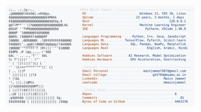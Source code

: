 <picture>
  <source srcset="https://raw.githubusercontent.com/mmazinjameel/mmazinjameel/main/dark_mode.svg?v=1738802645" media="(prefers-color-scheme: dark)">
  <img src="https://raw.githubusercontent.com/mmazinjameel/mmazinjameel/main/light_mode.svg?v=1738802645">
</picture>
